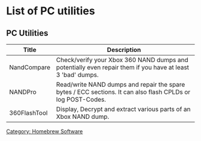 # List of PC utilities

## PC Utilities

| Title        | Description                                                                                                 |
| ------------ | ----------------------------------------------------------------------------------------------------------- |
| NandCompare  | Check/verify your Xbox 360 NAND dumps and potentially even repair them if you have at least 3 'bad' dumps.  |
| NANDPro      | Read/write NAND dumps and repair the spare bytes / ECC sections. It can also flash CPLDs or log POST-Codes. |
| 360FlashTool | Display, Decrypt and extract various parts of an Xbox NAND dump.                                            |

[Category: Homebrew Software](index.md)
